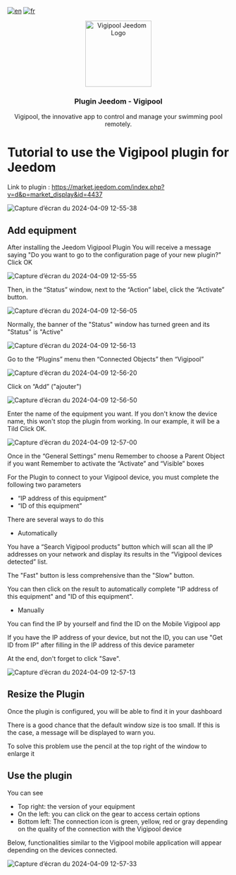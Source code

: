 [![en](https://img.shields.io/badge/lang-en-white.svg)](https://github.com/developer-ccei-pool/jeedom-vigipool/blob/master/README.md)
[![fr](https://img.shields.io/badge/lang-fr-white.svg)](https://github.com/developer-ccei-pool/jeedom-vigipool/blob/master/README.fr.md)

<p align="center">
  <a href="https://market.jeedom.com/index.php?v=d&p=market_display&id=4437/">
    <img src="https://market.jeedom.com/filestore/market/plugin/images/vigipool_icon.png" alt="Vigipool Jeedom Logo" width="150">
  </a>
</p>

<h3 align="center">Plugin Jeedom - Vigipool</h3>

<p align="center">
  Vigipool, the innovative app to control and manage your swimming pool remotely.
</p>

# Tutorial to use the Vigipool plugin for Jeedom

Link to plugin : https://market.jeedom.com/index.php?v=d&p=market_display&id=4437

![Capture d’écran du 2024-04-09 12-55-38](https://github.com/developer-ccei-pool/jeedom-vigipool/assets/127429327/f5080427-8bc7-4977-8265-b49efdf33f81)

## Add equipment

After installing the Jeedom Vigipool Plugin
You will receive a message saying "Do you want to go to the configuration page of your new plugin?"
Click OK

![Capture d’écran du 2024-04-09 12-55-55](https://github.com/developer-ccei-pool/jeedom-vigipool/assets/127429327/de464c4b-ff5d-4eae-bd32-cf44ecb042f8)

Then, in the “Status” window, next to the “Action” label, click the “Activate” button.

![Capture d’écran du 2024-04-09 12-56-05](https://github.com/developer-ccei-pool/jeedom-vigipool/assets/127429327/7a701953-2daf-4597-88cf-b3a4c7cc2230)

Normally, the banner of the "Status" window has turned green and its "Status" is "Active"

![Capture d’écran du 2024-04-09 12-56-13](https://github.com/developer-ccei-pool/jeedom-vigipool/assets/127429327/0c51c4eb-fbe2-44a7-998a-a380fb6f9a9b)

Go to the “Plugins” menu then “Connected Objects” then “Vigipool”

![Capture d’écran du 2024-04-09 12-56-20](https://github.com/developer-ccei-pool/jeedom-vigipool/assets/127429327/93d5d041-c803-4c35-ba6c-bc3cddffe1d1)

Click on “Add” ("ajouter")

![Capture d’écran du 2024-04-09 12-56-50](https://github.com/developer-ccei-pool/jeedom-vigipool/assets/127429327/dca96fec-19b2-4bac-b61d-1cf00dd5af31)

Enter the name of the equipment you want.
If you don't know the device name, this won't stop the plugin from working.
In our example, it will be a Tild
Click OK.

![Capture d’écran du 2024-04-09 12-57-00](https://github.com/developer-ccei-pool/jeedom-vigipool/assets/127429327/4de86c0c-1472-48be-8bc9-2b34f713406b)

Once in the “General Settings” menu
Remember to choose a Parent Object if you want
Remember to activate the “Activate” and “Visible” boxes

For the Plugin to connect to your Vigipool device, you must complete the following two parameters
- “IP address of this equipment”
- “ID of this equipment”

There are several ways to do this

- Automatically

You have a “Search Vigipool products” button which will scan all the IP addresses on your network and display its results in the “Vigipool devices detected” list.

The "Fast" button is less comprehensive than the "Slow" button.

You can then click on the result to automatically complete "IP address of this equipment" and "ID of this equipment".

- Manually

You can find the IP by yourself and find the ID on the Mobile Vigipool app

If you have the IP address of your device, but not the ID, you can use "Get ID from IP" after filling in the IP address of this device parameter

At the end, don't forget to click "Save".

![Capture d’écran du 2024-04-09 12-57-13](https://github.com/developer-ccei-pool/jeedom-vigipool/assets/127429327/b4d521ff-d44c-432c-be80-5c4250ae5a1d)

## Resize the Plugin

Once the plugin is configured, you will be able to find it in your dashboard

There is a good chance that the default window size is too small. If this is the case, a message will be displayed to warn you.

To solve this problem use the pencil at the top right of the window to enlarge it

## Use the plugin

You can see
- Top right: the version of your equipment
- On the left: you can click on the gear to access certain options
- Bottom left: The connection icon is green, yellow, red or gray depending on the quality of the connection with the Vigipool device

Below, functionalities similar to the Vigipool mobile application will appear depending on the devices connected.

![Capture d’écran du 2024-04-09 12-57-33](https://github.com/developer-ccei-pool/jeedom-vigipool/assets/127429327/7447815d-7951-4601-b6f5-8fd1ad37cb01)
